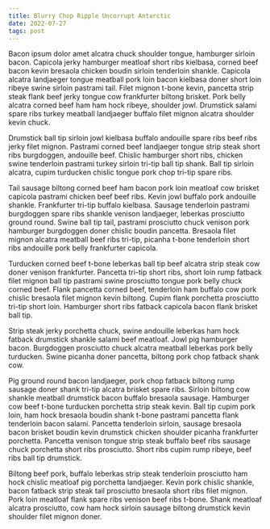 ```yaml
---
title: Blurry Chop Ripple Uncorrupt Antarctic
date: 2022-07-27
tags: post
---
```


Bacon ipsum dolor amet alcatra chuck shoulder tongue, hamburger sirloin bacon.  Capicola jerky hamburger meatloaf short ribs kielbasa, corned beef bacon kevin bresaola chicken boudin sirloin tenderloin shankle.  Capicola alcatra landjaeger tongue meatball pork loin bacon kielbasa doner short loin ribeye swine sirloin pastrami tail.  Filet mignon t-bone kevin, pancetta strip steak flank beef jerky tongue cow frankfurter biltong brisket.  Pork belly alcatra corned beef ham ham hock ribeye, shoulder jowl.  Drumstick salami spare ribs turkey meatball landjaeger buffalo filet mignon alcatra shoulder kevin chuck.

Drumstick ball tip sirloin jowl kielbasa buffalo andouille spare ribs beef ribs jerky filet mignon.  Pastrami corned beef landjaeger tongue strip steak short ribs burgdoggen, andouille beef.  Chislic hamburger short ribs, chicken swine tenderloin pastrami turkey sirloin tri-tip ball tip shank.  Ball tip sirloin alcatra, cupim turducken chislic tongue pork chop tri-tip spare ribs.

Tail sausage biltong corned beef ham bacon pork loin meatloaf cow brisket capicola pastrami chicken beef beef ribs.  Kevin jowl buffalo pork andouille shankle.  Frankfurter tri-tip buffalo kielbasa.  Sausage tenderloin pastrami burgdoggen spare ribs shankle venison landjaeger, leberkas prosciutto ground round.  Swine ball tip tail, pastrami prosciutto chuck venison pork hamburger burgdoggen doner chislic boudin pancetta.  Bresaola filet mignon alcatra meatball beef ribs tri-tip, picanha t-bone tenderloin short ribs andouille pork belly frankfurter capicola.

Turducken corned beef t-bone leberkas ball tip beef alcatra strip steak cow doner venison frankfurter.  Pancetta tri-tip short ribs, short loin rump fatback filet mignon ball tip pastrami swine prosciutto tongue pork belly chuck corned beef.  Flank pancetta corned beef, tenderloin ham buffalo cow pork chislic bresaola filet mignon kevin biltong.  Cupim flank porchetta prosciutto tri-tip short loin.  Hamburger short ribs fatback capicola bacon flank brisket ball tip.

Strip steak jerky porchetta chuck, swine andouille leberkas ham hock fatback drumstick shankle salami beef meatloaf.  Jowl pig hamburger bacon.  Burgdoggen prosciutto chuck alcatra meatball leberkas pork belly turducken.  Swine picanha doner pancetta, biltong pork chop fatback shank cow.

Pig ground round bacon landjaeger, pork chop fatback biltong rump sausage doner shank tri-tip alcatra brisket spare ribs.  Sirloin biltong cow shankle meatball drumstick bacon buffalo bresaola sausage.  Hamburger cow beef t-bone turducken porchetta strip steak kevin.  Ball tip cupim pork loin, ham hock bresaola boudin shank t-bone pastrami pancetta flank tenderloin bacon salami.  Pancetta tenderloin sirloin, sausage bresaola bacon brisket boudin kevin drumstick chicken shoulder picanha frankfurter porchetta.  Pancetta venison tongue strip steak buffalo beef ribs sausage chuck porchetta short ribs prosciutto.  Short ribs cupim rump ribeye, beef ribs ball tip drumstick.

Biltong beef pork, buffalo leberkas strip steak tenderloin prosciutto ham hock chislic meatloaf pig porchetta landjaeger.  Kevin pork chislic shankle, bacon fatback strip steak tail prosciutto bresaola short ribs filet mignon.  Pork loin meatloaf flank spare ribs venison beef ribs t-bone.  Shank meatloaf alcatra prosciutto, cow ham hock sirloin sausage biltong drumstick kevin shoulder filet mignon doner.
